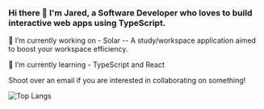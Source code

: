 ### Hi there 👋 I'm Jared, a Software Developer who loves to build interactive web apps using TypeScript.

🔭 I’m currently working on - Solar -- A study/workspace application aimed to boost your workspace efficiency.

🌱 I’m currently learning - TypeScript and React 

Shoot over an email if you are interested in collaborating on something!

![Top Langs](https://github-readme-stats.vercel.app/api/top-langs/?username=jaserino&layout=compact&theme=tokyonight)

<!--
**jaserino/jaserino** is a ✨ _special_ ✨ repository because its `README.md` (this file) appears on your GitHub profile.

Here are some ideas to get you started:

- 🔭 I’m currently working on ...
- 🌱 I’m currently learning ...
- 👯 I’m looking to collaborate on ...
- 🤔 I’m looking for help with ...
- 💬 Ask me about ...
- 📫 How to reach me: ...
- 😄 Pronouns: ...
- ⚡ Fun fact: ...
-->
